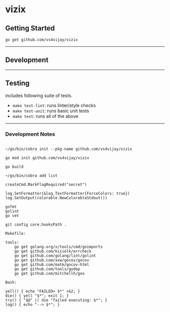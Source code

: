 # vizix

## Getting Started

```console
go get github.com/vs4vijay/vizix
```

---

## Development

---

## Testing

includes following suite of tests.
- `make test-lint`: runs linter/style checks
- `make test-unit`: runs basic unit tests
- `make test`: runs all of the above

---

### Development Notes
```

~/go/bin/cobra init --pkg-name github.com/vs4vijay/vizix

go mod init github.com/vs4vijay/vizix

go build

~/go/bin/cobra add list

createCmd.MarkFlagRequired("secret")

log.SetFormatter(&log.TextFormatter{ForceColors: true})
log.SetOutput(colorable.NewColorableStdout())

gofmt
golint
go vet

git config core.hooksPath .

Makefile:

tools:
	go get golang.org/x/tools/cmd/goimports
	go get github.com/kisielk/errcheck
	go get github.com/golang/lint/golint
	go get github.com/axw/gocov/gocov
	go get github.com/matm/gocov-html
	go get github.com/tools/godep
	go get github.com/mitchellh/gox

Bash:

yell() { echo "FAILED> $*" >&2; }
die() { yell "$*"; exit 1; }
try() { "$@" || die "failed executing: $*"; }
log() { echo "--> $*"; }


```